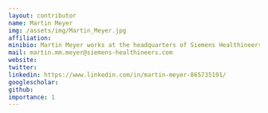 ```yaml
---
layout: contributor
name: Martin Meyer
img: /assets/img/Martin_Meyer.jpg
affiliation:
minibio: Martin Meyer works at the headquarters of Siemens Healthineers in Erlangen, Germany, and takes part in standardization activities with a focus on Artificial Intelligence. Martin holds a diploma in IT from the University of Erlangen-Nuremberg.  
mail: martin.mm.meyer@siemens-healthineers.com
website:
twitter:
linkedin: https://www.linkedin.com/in/martin-meyer-865735191/
googlescholar:
github:
importance: 1
---
```

